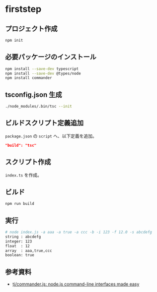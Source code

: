 # firststep

## プロジェクト作成

```sh
npm init
```

## 必要パッケージのインストール

```sh
npm install --save-dev typescript
npm install --save-dev @types/node
npm install commander
```

## tsconfig.json 生成

```sh
./node_modules/.bin/tsc --init
```

## ビルドスクリプト定義追加

`package.json` の `script` へ、以下定義を追加。

```json
"build": "tsc"
```

## スクリプト作成

`index.ts` を作成。


## ビルド

```sh
npm run build
```

## 実行

```sh
# node index.js -a aaa -a true -a ccc -b -i 123 -f 12.0 -s abcdefg
string : abcdefg
integer: 123
float  : 12
array  : aaa,true,ccc
boolean: true
```

## 参考資料

- [tj/commander.js: node.js command-line interfaces made easy](https://github.com/tj/commander.js/#custom-option-processing)

